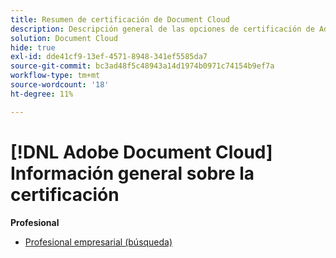 ```yaml
---
title: Resumen de certificación de Document Cloud
description: Descripción general de las opciones de certificación de Adobe Document Cloud
solution: Document Cloud
hide: true
exl-id: dde41cf9-13ef-4571-8948-341ef5585da7
source-git-commit: bc3ad48f5c48943a14d1974b0971c74154b9ef7a
workflow-type: tm+mt
source-wordcount: '18'
ht-degree: 11%

---
```


# [!DNL Adobe Document Cloud] Información general sobre la certificación

**Profesional**

* [Profesional empresarial (búsqueda)](/help/certifications/adc/adc-p-business.md) <!--AD0-D106-->


